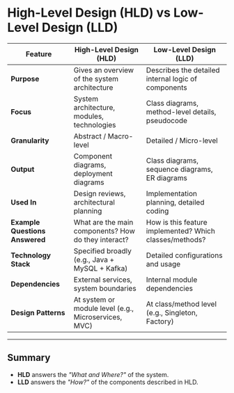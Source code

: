 # High-Level Design (HLD) vs Low-Level Design (LLD)

| Feature                     | High-Level Design (HLD)                             | Low-Level Design (LLD)                                |
|----------------------------|-----------------------------------------------------|--------------------------------------------------------|
| **Purpose**                | Gives an overview of the system architecture        | Describes the detailed internal logic of components    |
| **Focus**                  | System architecture, modules, technologies          | Class diagrams, method-level details, pseudocode       |
| **Granularity**            | Abstract / Macro-level                              | Detailed / Micro-level                                 |
| **Output**                 | Component diagrams, deployment diagrams             | Class diagrams, sequence diagrams, ER diagrams         |
| **Used In**                | Design reviews, architectural planning              | Implementation planning, detailed coding               |
| **Example Questions Answered** | What are the main components? How do they interact? | How is this feature implemented? Which classes/methods?|
| **Technology Stack**       | Specified broadly (e.g., Java + MySQL + Kafka)      | Detailed configurations and usage                      |
| **Dependencies**           | External services, system boundaries                | Internal module dependencies                           |
| **Design Patterns**        | At system or module level (e.g., Microservices, MVC)| At class/method level (e.g., Singleton, Factory)       |

---

## Summary

- **HLD** answers the *"What and Where?"* of the system.
- **LLD** answers the *"How?"* of the components described in HLD.
